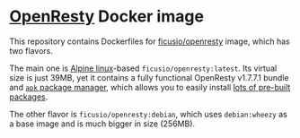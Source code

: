 # [OpenResty](http://openresty.org) Docker image

This repository contains Dockerfiles for [ficusio/openresty](https://registry.hub.docker.com/u/ficusio/openresty/) image, which has two flavors.

The main one is [Alpine linux](https://registry.hub.docker.com/u/alpinelinux/base/)-based `ficusio/openresty:latest`. Its virtual size is just 39MB, yet it contains a fully functional OpenResty v1.7.7.1 bundle and [`apk` package manager](http://wiki.alpinelinux.org/wiki/Alpine_Linux_package_management), which allows you to easily install [lots of  pre-built packages](http://forum.alpinelinux.org/packages).

The other flavor is `ficusio/openresty:debian`, which uses `debian:wheezy` as a base image and is much bigger in size (256MB).
